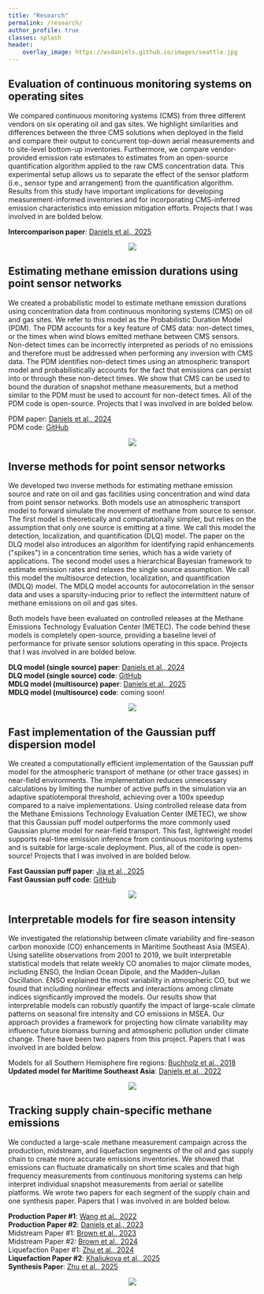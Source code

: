 ```yaml
---
title: "Research"
permalink: /research/
author_profile: true
classes: splash
header:
    overlay_image: https://wsdaniels.github.io/images/seattle.jpg
---
```



## Evaluation of continuous monitoring systems on operating sites

We compared continuous monitoring systems (CMS) from three different vendors on six operating oil and gas sites. We highlight similarities and differences between the three CMS solutions when deployed in the field and compare their output to concurrent top-down aerial measurements and to site-level bottom-up inventories. Furthermore, we compare vendor-provided emission rate estimates to estimates from an open-source quantification algorithm applied to the raw CMS concentration data. This experimental setup allows us to separate the effect of the sensor platform (i.e., sensor type and arrangement) from the quantification algorithm. Results from this study have important implications for developing measurement-informed inventories and for incorporating CMS-inferred emission characteristics into emission mitigation efforts. Projects that I was involved in are bolded below.

**Intercomparison paper**: [Daniels et al., 2025](https://doi.org/10.1021/acsestair.4c00298)      

<div style="text-align: center;">
  <img src="/images/research_page/intercomparison.png" style="max-width: 100%; height: auto;">
</div>




## Estimating methane emission durations using point sensor networks

We created a probabilistic model to estimate methane emission durations using concentration data from continuous monitoring systems (CMS) on oil and gas sites. We refer to this model as the Probabilistic Duration Model (PDM). The PDM accounts for a key feature of CMS data: non-detect times, or the times when wind blows emitted methane between CMS sensors. Non-detect times can be incorrectly interpreted as periods of no emissions and therefore must be addressed when performing any inversion with CMS data. The PDM identifies non-detect times using an atmospheric transport model and probabilistically accounts for the fact that emissions can persist into or through these non-detect times. We show that CMS can be used to bound the duration of snapshot methane measurements, but a method similar to the PDM must be used to account for non-detect times. All of the PDM code is open-source. Projects that I was involved in are bolded below.

PDM paper: [Daniels et al., 2024](https://doi.org/10.1021/acs.estlett.4c00687)      
PDM code: [GitHub](https://github.com/wsdaniels/CMS-durations)

<div style="text-align: center;">
  <img src="/images/research_page/PDM.png" style="max-width: 100%; height: auto;">
</div>



## Inverse methods for point sensor networks

We developed two inverse methods for estimating methane emission source and rate on oil and gas facilities using concentration and wind data from point sensor networks. Both models use an atmospheric transport model to forward simulate the movement of methane from source to sensor. The first model is theoretically and computationally simpler, but relies on the assumption that only one source is emitting at a time. We call this model the detection, localization, and quantification (DLQ) model. The paper on the DLQ model also introduces an algorithm for identifying rapid enhancements ("spikes") in a concentration time series, which has a wide variety of applications. The second model uses a hierarchical Bayesian framework to estimate emission rates and relaxes the single source assumption. We call this model the multisource detection, localization, and quantification (MDLQ) model. The MDLQ model accounts for autocorrelation in the sensor data and uses a sparsity-inducing prior to reflect the intermittent nature of methane emissions on oil and gas sites. 

Both models have been evaluated on controlled releases at the Methane Emissions Technology Evaluation Center (METEC). The code behind these models is completely open-source, providing a baseline level of performance for private sensor solutions operating in this space. Projects that I was involved in are bolded below.

**DLQ model (single source) paper**: [Daniels et al., 2024](https://doi.org/10.1525/elementa.2023.00110)    
**DLQ model (single source) code**: [GitHub](https://github.com/wsdaniels/DLQ)    
**MDLQ model (multisource) paper**: [Daniels et al., 2025](https://doi.org/10.48550/arXiv.2506.03395)    
**MDLQ model (multisource) code**: coming soon!

<div style="text-align: center;">
  <img src="/images/research_page/DLQ.png" style="max-width: 100%; height: auto;">
</div>


## Fast implementation of the Gaussian puff dispersion model

We created a computationally efficient implementation of the Gaussian puff model for the atmospheric transport of methane (or other trace gasses) in near-field environments. The implementation reduces unnecessary calculations by limiting the number of active puffs in the simulation via an adaptive spatiotemporal threshold, achieving over a 100x speedup compared to a naive implementations. Using controlled release data from the Methane Emissions Technology Evaluation Center (METEC), we show that this Gaussian puff model outperforms the more commonly used Gaussian plume model for near-field transport. This fast, lightweight model supports real-time emission inference from continuous monitoring systems and is suitable for large-scale deployment. Plus, all of the code is open-source! Projects that I was involved in are bolded below.

**Fast Gaussian puff paper**: [Jia et al., 2025](https://doi.org/10.1038/s41598-025-99491-x)     
**Fast Gaussian puff code**: [GitHub](https://github.com/Hammerling-Research-Group/FastGaussianPuff)

<div style="text-align: center;">
  <img src="/images/research_page/puff_movie_with_wind.gif" style="max-width: 100%; height: auto;">
</div>



## Interpretable models for fire season intensity

We investigated the relationship between climate variability and fire-season carbon monoxide (CO) enhancements in Maritime Southeast Asia (MSEA). Using satellite observations from 2001 to 2019, we built interpretable statistical models that relate weekly CO anomalies to major climate modes, including ENSO, the Indian Ocean Dipole, and the Madden–Julian Oscillation. ENSO explained the most variability in atmospheric CO, but we found that including nonlinear effects and interactions among climate indices significantly improved the models. Our results show that interpretable models can robustly quantify the impact of large-scale climate patterns on seasonal fire intensity and CO emissions in MSEA. Our approach provides a framework for projecting how climate variability may influence future biomass burning and atmospheric pollution under climate change. There have been two papers from this project. Papers that I was involved in are bolded below.

Models for all Southern Hemisphere fire regions: [Buchholz et al., 2018](https://doi.org/10.1029/2018JD028438)   
**Updated model for Maritime Southeast Asia**: [Daniels et al., 2022](https://doi.org/10.1029/2022JD036774)

<div style="text-align: center;">
  <img src="/images/research_page/co_modeling.png" style="max-width: 100%; height: auto;">
</div>




## Tracking supply chain-specific methane emissions 

We conducted a large-scale methane measurement campaign across the production, midstream, and liquefaction segments of the oil and gas supply chain to create more accurate emissions inventories. We showed that emissions can fluctuate dramatically on short time scales and that high frequency measurements from continuous monitoring systems can help interpret individual snapshot measurements from aerial or satellite platforms. We wrote two papers for each segment of the supply chain and one synthesis paper. Papers that I was involved in are bolded below.

**Production Paper \#1**: [Wang et al., 2022](https://doi.org/10.1021/acs.est.2c06211)   
**Production Paper \#2**: [Daniels et al., 2023](https://doi.org/10.1021/acs.est.3c01121)   
Midstream Paper \#1: [Brown et al., 2023](https://doi.org/10.1021/acs.est.3c01321)   
Midstream Paper \#2: [Brown et al., 2024](https://doi.org/10.3390/atmos15040447)   
Liquefaction Paper \#1: [Zhu et al., 2024](https://doi.org/10.1021/acs.estlett.4c00713)   
**Liquefaction Paper \#2**: [Khaliukova et al., 2025](https://doi.org/10.1021/acsestair.4c00301)   
**Synthesis Paper**: [Zhu et al., 2025](https://doi.org/10.26434/chemrxiv-2025-8751d)

<div style="text-align: center;">
  <img src="/images/research_page/QMRV.png" style="max-width: 100%; height: auto;">
</div>


